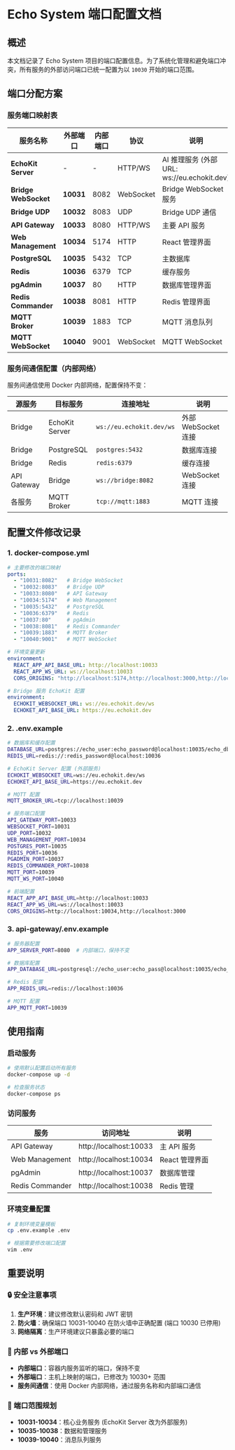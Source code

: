 # Echo System 端口配置文档

## 概述

本文档记录了 Echo System 项目的端口配置信息。为了系统化管理和避免端口冲突，所有服务的外部访问端口已统一配置为以 `10030` 开始的端口范围。

## 端口分配方案

### 服务端口映射表

| 服务名称 | 外部端口 | 内部端口 | 协议 | 说明 |
|---------|----------|----------|------|------|
| **EchoKit Server** | - | - | HTTP/WS | AI 推理服务 (外部 URL: ws://eu.echokit.dev) |
| **Bridge WebSocket** | **10031** | 8082 | WebSocket | Bridge WebSocket 服务 |
| **Bridge UDP** | **10032** | 8083 | UDP | Bridge UDP 通信 |
| **API Gateway** | **10033** | 8080 | HTTP/WS | 主要 API 服务 |
| **Web Management** | **10034** | 5174 | HTTP | React 管理界面 |
| **PostgreSQL** | **10035** | 5432 | TCP | 主数据库 |
| **Redis** | **10036** | 6379 | TCP | 缓存服务 |
| **pgAdmin** | **10037** | 80 | HTTP | 数据库管理界面 |
| **Redis Commander** | **10038** | 8081 | HTTP | Redis 管理界面 |
| **MQTT Broker** | **10039** | 1883 | TCP | MQTT 消息队列 |
| **MQTT WebSocket** | **10040** | 9001 | WebSocket | MQTT WebSocket |

### 服务间通信配置（内部网络）

服务间通信使用 Docker 内部网络，配置保持不变：

| 源服务 | 目标服务 | 连接地址 | 说明 |
|--------|----------|----------|------|
| Bridge | EchoKit Server | `ws://eu.echokit.dev/ws` | 外部 WebSocket 连接 |
| Bridge | PostgreSQL | `postgres:5432` | 数据库连接 |
| Bridge | Redis | `redis:6379` | 缓存连接 |
| API Gateway | Bridge | `ws://bridge:8082` | WebSocket 连接 |
| 各服务 | MQTT Broker | `tcp://mqtt:1883` | MQTT 连接 |

## 配置文件修改记录

### 1. docker-compose.yml

```yaml
# 主要修改的端口映射
ports:
  - "10031:8082"   # Bridge WebSocket
  - "10032:8083"   # Bridge UDP
  - "10033:8080"   # API Gateway
  - "10034:5174"   # Web Management
  - "10035:5432"   # PostgreSQL
  - "10036:6379"   # Redis
  - "10037:80"     # pgAdmin
  - "10038:8081"   # Redis Commander
  - "10039:1883"   # MQTT Broker
  - "10040:9001"   # MQTT WebSocket

# 环境变量更新
environment:
  REACT_APP_API_BASE_URL: http://localhost:10033
  REACT_APP_WS_URL: ws://localhost:10033
  CORS_ORIGINS: "http://localhost:5174,http://localhost:3000,http://localhost:10034"

# Bridge 服务 EchoKit 配置
environment:
  ECHOKIT_WEBSOCKET_URL: ws://eu.echokit.dev/ws
  ECHOKET_API_BASE_URL: https://eu.echokit.dev
```

### 2. .env.example

```bash
# 数据库和缓存配置
DATABASE_URL=postgres://echo_user:echo_password@localhost:10035/echo_db
REDIS_URL=redis://:redis_password@localhost:10036

# EchoKit Server 配置 (外部服务)
ECHOKIT_WEBSOCKET_URL=ws://eu.echokit.dev/ws
ECHOKET_API_BASE_URL=https://eu.echokit.dev

# MQTT 配置
MQTT_BROKER_URL=tcp://localhost:10039

# 服务端口配置
API_GATEWAY_PORT=10033
WEBSOCKET_PORT=10031
UDP_PORT=10032
WEB_MANAGEMENT_PORT=10034
POSTGRES_PORT=10035
REDIS_PORT=10036
PGADMIN_PORT=10037
REDIS_COMMANDER_PORT=10038
MQTT_PORT=10039
MQTT_WS_PORT=10040

# 前端配置
REACT_APP_API_BASE_URL=http://localhost:10033
REACT_APP_WS_URL=ws://localhost:10033
CORS_ORIGINS=http://localhost:10034,http://localhost:3000
```

### 3. api-gateway/.env.example

```bash
# 服务器配置
APP_SERVER_PORT=8080  # 内部端口，保持不变

# 数据库配置
APP_DATABASE_URL=postgresql://echo_user:echo_pass@localhost:10035/echo_db

# Redis 配置
APP_REDIS_URL=redis://localhost:10036

# MQTT 配置
APP_MQTT_PORT=10039
```

## 使用指南

### 启动服务

```bash
# 使用默认配置启动所有服务
docker-compose up -d

# 检查服务状态
docker-compose ps
```

### 访问服务

| 服务 | 访问地址 | 说明 |
|------|----------|------|
| API Gateway | http://localhost:10033 | 主 API 服务 |
| Web Management | http://localhost:10034 | React 管理界面 |
| pgAdmin | http://localhost:10037 | 数据库管理 |
| Redis Commander | http://localhost:10038 | Redis 管理 |

### 环境变量配置

```bash
# 复制环境变量模板
cp .env.example .env

# 根据需要修改端口配置
vim .env
```

## 重要说明

### 🔒 安全注意事项

1. **生产环境**：建议修改默认密码和 JWT 密钥
2. **防火墙**：确保端口 10031-10040 在防火墙中正确配置 (端口 10030 已停用)
3. **网络隔离**：生产环境建议只暴露必要的端口

### 🔄 内部 vs 外部端口

- **内部端口**：容器内服务监听的端口，保持不变
- **外部端口**：主机上映射的端口，已修改为 10030+ 范围
- **服务间通信**：使用 Docker 内部网络，通过服务名称和内部端口通信

### 🚀 端口范围规划

- **10031-10034**：核心业务服务 (EchoKit Server 改为外部服务)
- **10035-10038**：数据和管理服务
- **10039-10040**：消息队列服务
